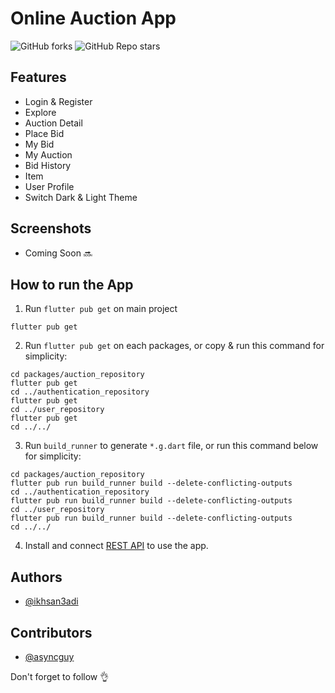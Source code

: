 
# Online Auction App

![GitHub forks](https://img.shields.io/github/forks/x4nn/flutter_online_auction_app?style=social)
![GitHub Repo stars](https://img.shields.io/github/stars/x4nn/flutter_online_auction_app?style=social)


## Features

- Login & Register
- Explore
- Auction Detail
- Place Bid
- My Bid
- My Auction
- Bid History
- Item
- User Profile
- Switch Dark & Light Theme
## Screenshots
- Coming Soon :soon:
## How to run the App

1. Run `flutter pub get` on main project

```shell
flutter pub get
```

2. Run `flutter pub get` on each packages, or copy & run this command for simplicity:

```shell
cd packages/auction_repository
flutter pub get
cd ../authentication_repository
flutter pub get
cd ../user_repository
flutter pub get
cd ../../
```

3. Run `build_runner` to generate `*.g.dart` file, or
run this command below for simplicity:

```shell
cd packages/auction_repository
flutter pub run build_runner build --delete-conflicting-outputs
cd ../authentication_repository
flutter pub run build_runner build --delete-conflicting-outputs
cd ../user_repository
flutter pub run build_runner build --delete-conflicting-outputs
cd ../../
```

4. Install and connect [REST API](https://www.github.com/ikhsan3adi/ci4_online_auction_api) to use the app.

## Authors

- [@ikhsan3adi](https://www.github.com/ikhsan3adi)

## Contributors

- [@asyncguy](https://www.github.com/asyncguy)


Don't forget to follow :ok_hand:
